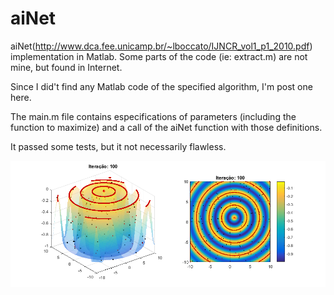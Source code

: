# aiNet
aiNet(http://www.dca.fee.unicamp.br/~lboccato/IJNCR_vol1_p1_2010.pdf) implementation in Matlab. Some parts of the code (ie: extract.m) are not mine, but found in Internet.

Since I did't find any Matlab code of the specified algorithm, I'm post one here.


The main.m file contains especifications of parameters (including the function to maximize) and a call of the aiNet function with those definitions.

It passed some tests, but it not necessarily flawless.


![alt text](https://github.com/wandergibaut/aiNet/blob/master/funfando.png "Schaffer function solution via aiNet  in 50 iterations")
